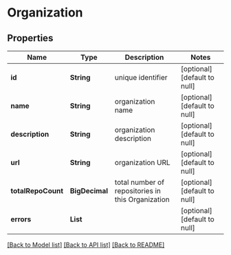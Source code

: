 # Organization

## Properties

| Name               | Type           | Description                                       | Notes                        |
| ------------------ | -------------- | ------------------------------------------------- | ---------------------------- |
| **id**             | **String**     | unique identifier                                 | [optional] [default to null] |
| **name**           | **String**     | organization name                                 | [optional] [default to null] |
| **description**    | **String**     | organization description                          | [optional] [default to null] |
| **url**            | **String**     | organization URL                                  | [optional] [default to null] |
| **totalRepoCount** | **BigDecimal** | total number of repositories in this Organization | [optional] [default to null] |
| **errors**         | **List**       |                                                   | [optional] [default to null] |

[[Back to Model list]](../README.md#documentation-for-models) [[Back to API list]](../README.md#documentation-for-api-endpoints) [[Back to README]](../README.md)

